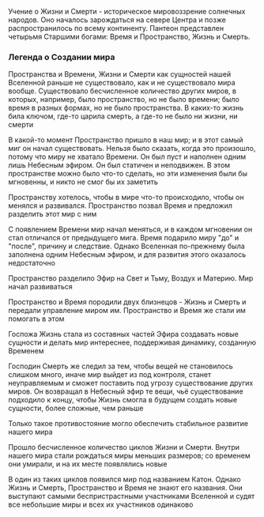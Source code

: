 Учение о Жизни и Смерти - историческое мировоззрение солнечных народов. Оно началось зарождаться на севере Центра и позже распространилось по всему континенту. Пантеон представлен четырьмя Старшими богами: Время и Пространство, Жизнь и Смерть. 

### Легенда о Создании мира

Пространства и Времени, Жизни и Смерти как сущностей нашей Вселенной раньше не существовало, как и не существовало мира вообще. Существовало бесчисленное количество других миров, в которых, например, было пространство, но не было времени; было время в разных формах, но не было пространства. В каких-то жизнь била ключом, где-то царила смерть, а где-то не было ни жизни, ни смерти

В какой-то момент Пространство пришло в наш мир; и в этот самый миг он начал существовать. Нельзя было сказать, когда это произошло, потому что миру не хватало Времени. Он был пуст и наполнен одним лишь Небесным эфиром. Он был статичен и неподвижен. В этом пространстве можно было что-то сделать, но эти изменения были бы мгновенны, и никто не смог бы их заметить

Пространству хотелось, чтобы в мире что-то происходило, чтобы он менялся и развивался. Пространство позвал Время и предложил разделить этот мир с ним

С появлением Времени мир начал меняться, и в каждом мгновении он стал отличался от предыдущего мига. Время подарило миру "до" и "после", причину и следствие. Однако Вселенная по-прежнему была заполнена одним Небесным эфиром, и для развития этого оказалось недостаточно 

Пространство разделило Эфир на Свет и Тьму, Воздух и Материю. Мир начал развиваться

Пространство и Время породили двух близнецов - Жизнь и Смерть и передали управление миром им. Пространство и Время же стали им помогать в этом

Госпожа Жизнь стала из составных частей Эфира создавать новые сущности и делать мир интереснее, поддерживая динамику, созданную Временем

Господин Смерть же следил за тем, чтобы вещей не становилось слишком много, иначе мир выйдет из под контроля, станет неуправляемым и сможет поставить под угрозу существование других миров. Он возвращал в Небесный эфир те вещи, чьё существование подходило к концу, чтобы Жизнь смогла в будущем создать новые сущности, более сложные, чем раньше

Только такое противостояние могло обеспечить стабильное развитие нашего мира

Прошло бесчисленное количество циклов Жизни и Смерти. Внутри нашего мира стали рождаться миры меньших размеров; со временем они умирали, и на их месте появлялись новые

В один из таких циклов появился мир под названием Катон. Однако Жизнь и Смерть, Пространство и Время не знают его названия. Они выступают самыми беспристрастными участниками Вселенной и судят все небольшие миры и всех их участников одинаково
